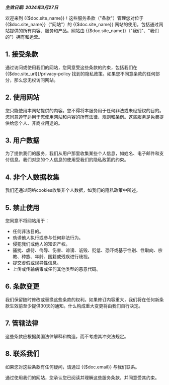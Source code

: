 ***生效日期: 2024年3月27日***

欢迎来到 {{$doc.site_name}}！这些服务条款（"条款"）管理您对位于 {{$doc.site_name}}（"网站"）的 {{$doc.site_name}} 网站的使用，包括通过网站提供的所有内容、服务和产品。网站由 {{$doc.site_name}}（"我们"、"我们的"）拥有和运营。

## 1. 接受条款
通过访问或使用我们的网站，您同意受这些条款的约束，包括我们在 {{$doc.site_url}}/privacy-policy 找到的隐私政策。如果您不同意条款的任何部分，那么您无权访问网站。

## 2. 使用网站
您只能使用本网站提供的内容。您不得将本服务用于任何非法或未经授权的目的。您同意遵守适用于您使用网站和内容的所有法律、规则和条例。这些服务是免费提供给您个人、非商业用途的。

## 3. 用户数据
为了提供我们的服务，我们从用户那里收集某些个人信息，如姓名、电子邮件和支付信息。我们对您的个人信息的使用受我们的隐私政策的约束。

## 4. 非个人数据收集
我们还通过网络cookies收集非个人数据，如我们的隐私政策中所述。

## 5. 禁止使用
您同意不将网站用于：

- 任何非法目的。
- 劝诱他人执行或参与任何非法行为。
- 侵犯我们或他人的知识产权。
- 骚扰、虐待、侮辱、伤害、诽谤、诋毁、贬低、恐吓或基于性别、性取向、宗教、种族、年龄、国籍或残疾进行歧视。
- 提交虚假或误导性信息。
- 上传或传输病毒或任何其他类型的恶意代码。

## 6. 条款变更
我们保留随时修改或替换这些条款的权利。如果修订内容重大，我们将在任何新条款生效前至少提供30天的通知。什么构成重大变更将由我们自行决定。

## 7. 管辖法律
这些条款应根据美国法律解释和构造，而不考虑其冲突法规定。

## 8. 联系我们
如果您对这些条款有任何疑问，请通过 {{$doc.email}} 与我们联系。

通过使用我们的网站，您承认您已阅读并理解这些服务条款，并同意受其约束。